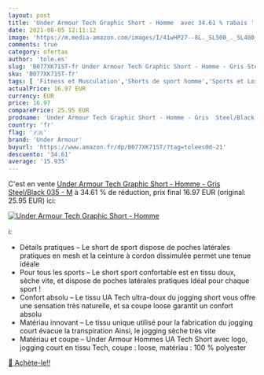 ```yaml
---
layout: post
title: 'Under Armour Tech Graphic Short - Homme  avec 34.61 % rabais '
date: 2021-08-05 12:11:12
image: 'https://m.media-amazon.com/images/I/41wHP27--8L._SL500_._SL400_.jpg'
comments: true
category: ofertas
author: 'tole.es'
slug: 'B077XK71ST-fr Under Armour Tech Graphic Short - Homme - Gris Steel/Black...'
sku: 'B077XK71ST-fr'
tags: [ 'Fitness et Musculation','Shorts de sport homme','Sports et Loisirs','Sportswear homme','Vêtements','Vêtements de fitness et musculation','Vêtements homme','under armour', ]
actualPrice: 16.97 EUR
currency: EUR
price: 16.97
comparePrice: 25.95 EUR
prodname: 'Under Armour Tech Graphic Short - Homme - Gris  Steel/Black  035  - M'
country: 'fr'
flag: '🇫🇷'
brand: 'Under Armour'
buyurl: 'https://www.amazon.fr/dp/B077XK71ST/?tag=tolees0d-21'
descuento: '34.61'
average: '15.935'
---
```


C'est en vente [Under Armour Tech Graphic Short - Homme - Gris  Steel/Black  035  - M](https://www.amazon.fr/dp/B077XK71ST/?tag=tolees0d-21)  à  34.61 % de réduction, prix final  16.97 EUR (original: 25.95 EUR) ici:

[![Under Armour Tech Graphic Short - Homme ](https://m.media-amazon.com/images/I/41wHP27--8L._SL500_._SL400_.jpg)](https://www.amazon.fr/dp/B077XK71ST/?tag=tolees0d-21)

ℹ️:

- Détails pratiques – Le short de sport dispose de poches latérales pratiques en mesh et la ceinture à cordon dissimulée permet une tenue idéale
- Pour tous les sports – Le short sport confortable est en tissu doux, sèche vite, et dispose de poches latérales pratiques Idéal pour chaque sport !
- Confort absolu – Le tissu UA Tech ultra-doux du jogging short vous offre une sensation très naturelle, et sa coupe loose garantit un confort absolu
- Matériau innovant – Le tissu unique utilisé pour la fabrication du jogging court évacue la transpiration Ainsi, le jogging sèche très vite
- Matériau et coupe – Under Armour Hommes UA Tech Short avec logo, jogging court en tissu Tech, coupe : loose, matériau : 100 % polyester

[🛒 Achète-le!!](https://www.amazon.fr/dp/B077XK71ST/?tag=tolees0d-21)

